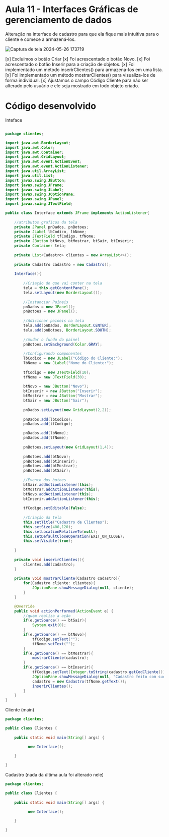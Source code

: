 # Aula 11 - Interfaces Gráficas de gerenciamento de dados

Alteração na interface de cadastro para que ela fique mais intuitiva para o cliente e comece a armazená-los.

![Captura de tela 2024-05-26 173719](https://github.com/brunamota/POO/assets/66503956/2aa310c9-872c-4254-93d5-ecac620c71d2)

[x] Excluímos o botão Criar
[x] Foi acrescentado o botão Novo.
[x] Foi acrescentado o botão Inserir para a criação de objetos.
[x] Foi implementado um método inserirClientes() para armazená-los em uma lista.
[x] Foi implementado um método mostrarClientes() para visualiza-los de forma individual.
[x] Ajustamos o campo Código Cliente para não ser alterado pelo usuário e ele seja mostrado em todo objeto criado.

# Código desenvolvido
Inteface 
```Java

package clientes;

import java.awt.BorderLayout;
import java.awt.Color;
import java.awt.Container;
import java.awt.GridLayout;
import java.awt.event.ActionEvent;
import java.awt.event.ActionListener;
import java.util.ArrayList;
import java.util.List;
import javax.swing.JButton;
import javax.swing.JFrame;
import javax.swing.JLabel;
import javax.swing.JOptionPane;
import javax.swing.JPanel;
import javax.swing.JTextField;

public class Interface extends JFrame implements ActionListener{
    
    //atributos graficos da tela
    private JPanel pnDados, pnBotoes;
    private JLabel lbCodico, lbNome;
    private JTextField tfCodigo, tfNome;
    private JButton btNovo, btMostrar, btSair, btInserir;
    private Container tela;
    
    private List<Cadastro> clientes = new ArrayList<>();
    
    private Cadastro cadastro = new Cadastro();
    
    Interface(){        
        
        //Criação do que vai conter na tela
        tela = this.getContentPane();
        tela.setLayout(new BorderLayout());
        
        //Instanciar Paineis
        pnDados = new JPanel();
        pnBotoes = new JPanel();
        
        //Adicionar paineis na tela
        tela.add(pnDados, BorderLayout.CENTER);
        tela.add(pnBotoes, BorderLayout.SOUTH);
       
        //mudar o fundo do painel
        pnBotoes.setBackground(Color.GRAY);
        
        //Configurando componentes
        lbCodico = new JLabel("Código do Cliente:");
        lbNome = new JLabel("Nome do Cliente:");
        
        tfCodigo = new JTextField(10);
        tfNome = new JTextField(30);
        
        btNovo = new JButton("Novo");
        btInserir = new JButton("Inserir");
        btMostrar = new JButton("Mostrar");
        btSair = new JButton("Sair");  
        
        pnDados.setLayout(new GridLayout(2,2));
        
        pnDados.add(lbCodico);
        pnDados.add(tfCodigo);

        pnDados.add(lbNome);
        pnDados.add(tfNome);
        
        pnBotoes.setLayout(new GridLayout(1,4));
        
        pnBotoes.add(btNovo);
        pnBotoes.add(btInserir);
        pnBotoes.add(btMostrar);
        pnBotoes.add(btSair);
        
        //Evento dos botoes
        btSair.addActionListener(this);
        btMostrar.addActionListener(this);
        btNovo.addActionListener(this);
        btInserir.addActionListener(this);
        
        tfCodigo.setEditable(false);
        
        //Criação da tela
        this.setTitle("Cadastro de Clientes");
        this.setSize(400,120);
        this.setLocationRelativeTo(null);
        this.setDefaultCloseOperation(EXIT_ON_CLOSE);
        this.setVisible(true);
                
    }
    
    private void inserirClientes(){
        clientes.add(cadastro);
    }
    
    private void mostrarCliente(Cadastro cadastro){
        for(Cadastro cliente: clientes){
            JOptionPane.showMessageDialog(null, cliente);
        }
    }

    @Override
    public void actionPerformed(ActionEvent e) {
        //quem realiza a ação
        if(e.getSource() == btSair){
            System.exit(0);
        }
        if(e.getSource() == btNovo){
            tfCodigo.setText("");
            tfNome.setText("");
        }
        if(e.getSource() == btMostrar){
            mostrarCliente(cadastro);
        }      
        if(e.getSource() == btInserir){
            tfCodigo.setText(Integer.toString(cadastro.getCodCliente()));
            JOptionPane.showMessageDialog(null, "Cadastro feito com sucesso");
            cadastro = new Cadastro(tfNome.getText());
            inserirClientes();
        }
    }
}
```

Cliente (main)
```Java
package clientes;

public class Clientes {
    
    public static void main(String[] args) {

          new Interface();

    }
    
}
```

Cadastro (nada da última aula foi alterado nele)
```Java
package clientes;

public class Clientes {
    
    public static void main(String[] args) {

          new Interface();

    }
    
}
